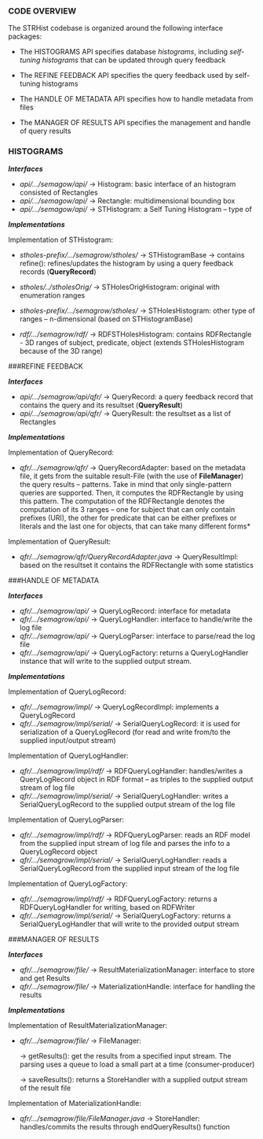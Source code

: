 ### CODE OVERVIEW

The STRHist codebase is organized around the following interface packages:

* The HISTOGRAMS API specifies database *histograms*, including
  *self-tuning histograms* that can be updated through query feedback

* The REFINE FEEDBACK API specifies the query feedback used by self-tuning
  histograms

* The HANDLE OF METADATA API specifies how to handle metadata from files

* The MANAGER OF RESULTS API specifies the management and handle of query results 


### HISTOGRAMS

***Interfaces***

* *api/.../semagow/api/* → Histogram: basic interface of an histogram consisted of Rectangles
* *api/.../semagow/api/*  → Rectangle: multidimensional bounding box
* *api/.../semagow/api/* → STHistogram: a Self Tuning Histogram – type of <Histogram>


***Implementations***

Implementation of STHistogram: 

* *stholes-prefix/.../semagrow/stholes/* → STHistogramBase
	-> contains refine(): refines/updates the histogram by using a query feedback records (**QueryRecord**)

* *stholes/../stholesOrig/* → STHolesOrigHistogram: original with enumeration ranges
* *stholes-prefix/.../semagrow/stholes/* → STHolesHistogram: other type of ranges – n-dimensional (based on STHistogramBase)
* *rdf/.../semagrow/rdf/* → RDFSTHolesHistogram: contains RDFRectangle - 3D ranges of subject, predicate, object (extends STHolesHistogram because of the 3D range)


###REFINE FEEDBACK

***Interfaces***

* *api/.../semagrow/api/qfr/*  → QueryRecord: a query feedback record that contains the query and its resultset (**QueryResult**)
* *api/.../semagrow/api/qfr/* → QueryResult: the resultset as a list of Rectangles

***Implementations***

Implementation of QueryRecord:

* *qfr/.../semagrow/qfr/* → QueryRecordAdapter: based on the metadata file, it gets from the suitable result-File (with the use of **FileManager**) the query results – patterns. Take in mind that only single-pattern queries are supported. Then, it computes the RDFRectangle by using this pattern. The computation of the RDFRectangle denotes the computation of its 3 ranges – one for subject that can only contain prefixes (URI), the other for predicate that can be either prefixes or literals and the last one for objects, that can take many different forms*


Implementation of  QueryResult:

* *qfr/.../semagrow/qfr/QueryRecordAdapter.java* → QueryResultImpl: based on the resultset it contains the RDFRectangle with some statistics



###HANDLE OF METADATA

***Interfaces***

* *qfr/.../semagrow/api/* → QueryLogRecord: interface for metadata
* *qfr/.../semagrow/api/* → QueryLogHandler: interface to handle/write the log file
* *qfr/.../semagrow/api/* → QueryLogParser: interface to parse/read the log file
* *qfr/.../semagrow/api/* → QueryLogFactory: returns a  QueryLogHandler instance that will write to the supplied output stream.


***Implementations***

Implementation of QueryLogRecord:

* *qfr/.../semagrow/impl/* → QueryLogRecordImpl: implements a QueryLogRecord
* *qfr/.../semagrow/impl/serial/* → SerialQueryLogRecord: it is used for serialization of a QueryLogRecord (for read and write from/to the supplied input/output stream)


Implementation of QueryLogHandler:

* *qfr/.../semagrow/impl/rdf/* → RDFQueryLogHandler: handles/writes a QueryLogRecord object in RDF format – as triples to the supplied output stream of log file
* *qfr/.../semagrow/impl/serial/* → SerialQueryLogHandler: writes a SerialQueryLogRecord to the supplied output stream of the log file


Implementation of QueryLogParser:

* *qfr/.../semagrow/impl/rdf/* → RDFQueryLogParser: reads an RDF model from the supplied input stream of log file and parses the info to a QueryLogRecord object
* *qfr/.../semagrow/impl/serial/* → SerialQueryLogHandler: reads a SerialQueryLogRecord from the supplied input stream of the log file

Implementation of QueryLogFactory:

* *qfr/.../semagrow/impl/rdf/* → RDFQueryLogFactory: returns a RDFQueryLogHandler for writing, based on RDFWriter</li>
* *qfr/.../semagrow/impl/serial/* → SerialQueryLogFactory: returns a SerialQueryLogHandler that will write to the provided output stream</li>



###MANAGER OF RESULTS

***Interfaces***

* *qfr/.../semagrow/file/* → ResultMaterializationManager: interface to store and get Results
* *qfr/.../semagrow/file/* → MaterializationHandle: interface for handling the results


***Implementations***

Implementation of ResultMaterializationManager:

* *qfr/.../semagrow/file/* → FileManager: 
		
	-> getResults(): get the results from a specified input stream. The parsing uses a queue to load a small part at a time (consumer-producer)

	-> saveResults(): returns a StoreHandler with a supplied output stream of the result file


Implementation of  MaterializationHandle:

* *qfr/.../semagrow/file/FileManager.java* → StoreHandler: handles/commits the results through endQueryResults() function


